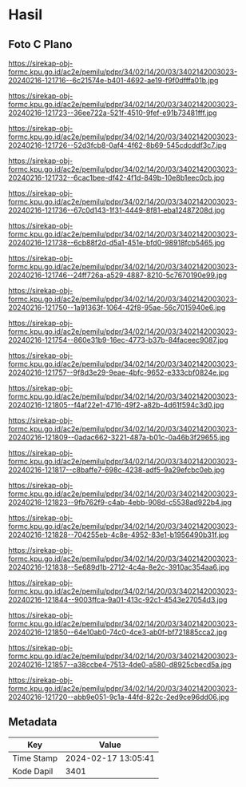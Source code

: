 # Hasil

## Foto C Plano

https://sirekap-obj-formc.kpu.go.id/ac2e/pemilu/pdpr/34/02/14/20/03/3402142003023-20240216-121716--6c21574e-b401-4692-ae19-f9f0dfffa01b.jpg

https://sirekap-obj-formc.kpu.go.id/ac2e/pemilu/pdpr/34/02/14/20/03/3402142003023-20240216-121723--36ee722a-521f-4510-9fef-e91b73481fff.jpg

https://sirekap-obj-formc.kpu.go.id/ac2e/pemilu/pdpr/34/02/14/20/03/3402142003023-20240216-121726--52d3fcb8-0af4-4f62-8b69-545cdcddf3c7.jpg

https://sirekap-obj-formc.kpu.go.id/ac2e/pemilu/pdpr/34/02/14/20/03/3402142003023-20240216-121732--6cac1bee-df42-4f1d-849b-10e8b1eec0cb.jpg

https://sirekap-obj-formc.kpu.go.id/ac2e/pemilu/pdpr/34/02/14/20/03/3402142003023-20240216-121736--67c0d143-1f31-4449-8f81-eba12487208d.jpg

https://sirekap-obj-formc.kpu.go.id/ac2e/pemilu/pdpr/34/02/14/20/03/3402142003023-20240216-121738--6cb88f2d-d5a1-451e-bfd0-98918fcb5465.jpg

https://sirekap-obj-formc.kpu.go.id/ac2e/pemilu/pdpr/34/02/14/20/03/3402142003023-20240216-121746--24ff726a-a529-4887-8210-5c7670190e99.jpg

https://sirekap-obj-formc.kpu.go.id/ac2e/pemilu/pdpr/34/02/14/20/03/3402142003023-20240216-121750--1a91363f-1064-42f8-95ae-56c7015940e6.jpg

https://sirekap-obj-formc.kpu.go.id/ac2e/pemilu/pdpr/34/02/14/20/03/3402142003023-20240216-121754--860e31b9-16ec-4773-b37b-84faceec9087.jpg

https://sirekap-obj-formc.kpu.go.id/ac2e/pemilu/pdpr/34/02/14/20/03/3402142003023-20240216-121757--9f8d3e29-9eae-4bfc-9652-e333cbf0824e.jpg

https://sirekap-obj-formc.kpu.go.id/ac2e/pemilu/pdpr/34/02/14/20/03/3402142003023-20240216-121805--f4af22e1-4716-49f2-a82b-4d61f594c3d0.jpg

https://sirekap-obj-formc.kpu.go.id/ac2e/pemilu/pdpr/34/02/14/20/03/3402142003023-20240216-121809--0adac662-3221-487a-b01c-0a46b3f29655.jpg

https://sirekap-obj-formc.kpu.go.id/ac2e/pemilu/pdpr/34/02/14/20/03/3402142003023-20240216-121817--c8baffe7-698c-4238-adf5-9a29efcbc0eb.jpg

https://sirekap-obj-formc.kpu.go.id/ac2e/pemilu/pdpr/34/02/14/20/03/3402142003023-20240216-121823--9fb762f9-c4ab-4ebb-908d-c5538ad922b4.jpg

https://sirekap-obj-formc.kpu.go.id/ac2e/pemilu/pdpr/34/02/14/20/03/3402142003023-20240216-121828--704255eb-4c8e-4952-83e1-b1956490b31f.jpg

https://sirekap-obj-formc.kpu.go.id/ac2e/pemilu/pdpr/34/02/14/20/03/3402142003023-20240216-121838--5e689d1b-2712-4c4a-8e2c-3910ac354aa6.jpg

https://sirekap-obj-formc.kpu.go.id/ac2e/pemilu/pdpr/34/02/14/20/03/3402142003023-20240216-121844--9003ffca-9a01-413c-92c1-4543e27054d3.jpg

https://sirekap-obj-formc.kpu.go.id/ac2e/pemilu/pdpr/34/02/14/20/03/3402142003023-20240216-121850--64e10ab0-74c0-4ce3-ab0f-bf721885cca2.jpg

https://sirekap-obj-formc.kpu.go.id/ac2e/pemilu/pdpr/34/02/14/20/03/3402142003023-20240216-121857--a38ccbe4-7513-4de0-a580-d8925cbecd5a.jpg

https://sirekap-obj-formc.kpu.go.id/ac2e/pemilu/pdpr/34/02/14/20/03/3402142003023-20240216-121720--abb9e051-9c1a-44fd-822c-2ed9ce96dd06.jpg


## Metadata

| Key        | Value               |
| ---------- | ------------------- |
| Time Stamp | 2024-02-17 13:05:41 |
| Kode Dapil | 3401                |



